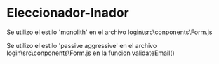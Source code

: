# Eleccionador-Inador

Se utilizo el estilo 'monolith' en el archivo login\src\conponents\Form.js

Se utilizo el estilo 'passive aggressive' en el archivo login\src\conponents\Form.js en la funcion validateEmail()

